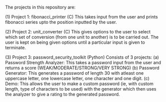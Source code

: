 The projects in this repository are:

(1) Project 1: fibonacci_printer (C)
This takes input from the user and prints fibonacci series upto the position inputted by the user. 

(2) Project 2: unit_converter (C)
This gives options to the user to select which set of conversion (from one unit to another) is to be carried out. 
The user is kept on being given options until a particular input is given to terminate.

(3) Project 3: password_security_toolkit (Python)
Consists of 3 projects:
(a) Password Strength Analyzer: This takes a password input from the user and returns a score (WEAK/MODERATE/STRONG/VERY STRONG)
(b) Password Generator: This generates a password of length 30 with atleast one uppercase letter, one lowercase letter, one character and one digit.
(c) Demo: This allows the user to make a custom password (ie, with custom length, type of characters to be used) with the generator which then uses the analyzer to give a rating to the generated password.